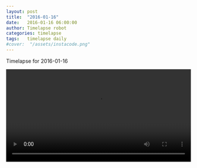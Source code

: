 ```yaml
---
layout: post
title:  "2016-01-16"
date:   2016-01-16 06:00:00
author: Timelapse robot
categories: timelapse
tags:	timelapse daily
#cover:  "/assets/instacode.png"
---
```

Timelapse for 2016-01-16

<video width="100%" controls="true">
  <source src="https://rest.s3for.me/bridgeinice/2016-01-16.webm" type="video/webm">
  <source src="https://rest.s3for.me/bridgeinice/2016-01-16.mp4" type="video/mp4">
  Your browser does not support the video tag.
</video>
